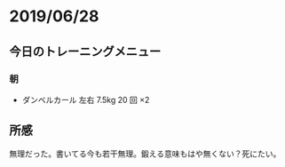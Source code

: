 # 2019/06/28

## 今日のトレーニングメニュー

### 朝

- ダンベルカール 左右 7.5kg 20 回 ×2

## 所感

無理だった。書いてる今も若干無理。鍛える意味もはや無くない？死にたい。

